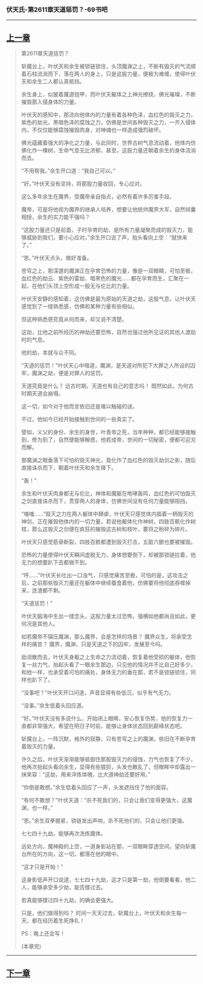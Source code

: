 ### 伏天氏-第2611章天道惩罚？-69书吧

--------
[上一章](./a665fb9788712fb63db7045b79878ab9.md)
--------


>
>
>
>第2611章天道惩罚？
>
>斩魔台上，叶伏天和余生被锁链锁住，头顶魔渊之上，不断有毁灭的气流顺着石柱流淌而下，落在两人的身上，只是这股力量，便极为难缠，使得叶伏天和余生二人都认真抵挡。
>
>余生身上，似披着魔道铠甲，而叶伏天躯体之上神光缭绕，佛光璀璨，不断摧毁那入侵身体的力量。
>
>叶伏天的感知中，那流向他体内的力量有着各种色泽，血红色的毁灭之力，紫色的劫光，黑暗色泽的腐蚀之力，仿佛是世间各种毁灭之力，一齐入侵体内，不仅仅能够腐蚀摧毁肉身，对神魂也一样造成强烈破坏。
>
>佛光蕴藏着强大的净化之力量，与此同时，世界古树气息流动着，他体内仿佛化作一棵树，生命气息无比浓郁，甚至，这股力量还朝着余生的身体流淌而去。
>
>“不用帮我。”余生开口道：“我自己可以。”
>
>“好。”叶伏天没有坚持，将那股力量收回，专心应对。
>
>这么多年余生在魔界，受魔帝亲自指点，必然有着许多厉害手段。
>
>魔帝，可是将他视为魔界的继承人培养，想要让他统帅魔界大军，自然倾囊相授，余生的实力能不强吗？
>
>“这股力量还只是前面，子时孕育的劫，是所有力量凝聚而成的毁灭力，能够威胁到我们，要小心应对。”余生开口说了声，抬头看向上空：“就快来了。”
>
>“恩。”叶伏天点头，做好准备。
>
>苍穹之上，那深邃的魔渊正在孕育恐怖的力量，像是一双眼睛，可怕至极，血红色的劫云、紫色的雷劫、暗黑色的魔光……都在孕育而生，汇聚在一起，在他们头顶上空形成一股无与伦比的力量。
>
>叶伏天安静的感知着，这仿佛是最为原始的天道之劫，这股气息，让叶伏天感觉到了一缕熟悉感，仿佛和某种力量有些相似。
>
>但这种熟悉感究竟从何而来，却又说不清楚。
>
>这劫，比他之前所经历的神劫还要恐怖，自然也强过他所见证的其他人渡劫时的气息。
>
>他的劫，本就与众不同。
>
>“天道的惩罚！”叶伏天心中暗道，魔渊，是天道对所犯下大罪之人所设的囚牢，魔渊之劫，便是对罪人的惩罚。
>
>天道究竟是什么？
>远古时期，天道也有自己的意志吗！
>既然如此，为何古时期天道会崩塌。
>
>这一切，如今对于他而言依旧还是难以触碰的谜。
>
>不过，他如今已经开始接触到世间的一些真实了。
>
>譬如，义父的身份、余生的身世，叶青帝之死，当年种种，都已经能够接触到，修为到了，自然便能够解惑，他若成帝，世间的一切秘密，便都可迎刃而解。
>
>那魔渊之眼垂落下可怕的毁灭神光，竟化作了血红色的毁灭劫剑之影，随后直接诛杀而下，朝着叶伏天和余生降下。
>
>“轰！”
>
>余生和叶伏天肉身都无与伦比，神体和魔躯在咆哮轰鸣，血红色的可怕毁灭之剑直接诛杀而下，贯穿两人的身体，仿佛世间没有任何力量能够阻挡。
>
>“嗤嗤……”毁灭之力在两人躯体中肆虐，叶伏天只感觉体内插着一柄毁灭的神剑，正在摧毁他体内的一切力量，若说他躯体化作神树，四肢百骸化作树枝，那么这毁灭之剑便在疯狂的摧毁这古树和枝叶，要将之粉碎为碎片。
>
>叶伏天只感觉筋骨断裂，四肢百骸都遭到毁灭打击，五脏六腑也要被摧毁。
>
>恐怖的力量使得叶伏天瞬间虚脱无力，身体想要倒下，却被那锁链拉着，他无力的想要趴下去都做不到。
>
>“呼……”叶伏天长吐出一口浊气，只感觉痛苦至极，可怕的是，这攻击之后，之前那些毁灭力量还在躯体中继续蚕食着他，仿佛要将他彻底吞噬掉来，连渣都不剩。
>
>“天道惩罚！”
>
>叶伏天脑海中生出一缕念头，这股力量太过恐怖，强横如他都尚且如此，更何况是其他人。
>
>如若魔帝不镇压魔渊，那么魔界，会是怎样的场景？
>魔界众生，将承受怎样的痛苦？
>魔界，魔渊，只是天道之下的囚牢，发展至今吗。
>
>劫消散而去，叶伏天身躯之上生命之力流动着，恢复着他受损的躯体，他恢复一丝力气，抬起头看了一眼余生那边，只见他的情况并不比自己好多少，和他一样，也承受着可怕的痛处，身体无力的垂在那，若不是锁链锁住，同样也趴下了。
>
>“没事吧？”叶伏天开口问道，声音显得有些低沉，似乎有气无力。
>
>“没事。”余生低着头回应道。
>
>“好。”叶伏天没有多说什么，开始闭上眼睛，安心恢复伤势，他的恢复力一直都非常强大，希望在明日子时前，能够让身体状态回到巅峰状态吧。
>
>斩魔台上，一阵沉默，格外的寂静，只有苍穹之上的魔渊，依旧在不断孕育着毁灭的力量。
>
>许久之后，叶伏天渐渐能够抵御住那股毁灭力的侵蚀，力气也恢复了不少，他再次抬起头看向余生，显得有些狼狈，头发也散乱了，但眼眸中却露出一抹笑容：“这劫，用来淬炼体魄，比大道神劫还要好用。”
>
>“你倒是敢想。”余生低着头回应了一声，头发遮挡住了他的面容。
>
>“有何不敢想？”叶伏天道：“杀不死我们的，只会让我们变得更强大，这魔渊，也一样。”
>
>“恩。”余生双拳握紧，锁链发出声响，杀不死他们的，只会让他们更强。
>
>七七四十九劫，能够再次洗练魔体。
>
>远处方向，魔神殿的上空，一道身影站在那，一双眼眸穿透空间，望向斩魔台所在的方向，这一切，都落在他的眼中。
>
>“这才只是开始！”
>
>这身影低声开口说道，七七四十九劫，这才只是第一劫，他倒要看看，他二人，能够承受多少劫，能否撑过去。
>
>若真能够撑过四十九劫，的确会更强大。
>
>只是，他们做得到吗？
>时间一天天过去，斩魔台上，叶伏天和余生每一天，都在经历着生死挣扎！
>
>PS：晚上还会写！
>
>(本章完)
>
>

--------
[下一章](./7bbf6b939a032009cbd76f43013ac58f.md)
--------
